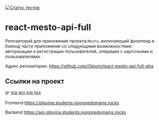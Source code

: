 [![Статус тестов](../../actions/workflows/tests.yml/badge.svg)](../../actions/workflows/tests.yml)

# react-mesto-api-full
Репозиторий для приложения проекта `Mesto`, включающий фронтенд и бэкенд части приложения со следующими возможностями: авторизации и регистрации пользователей, операции с карточками и пользователями. 

Адрес репозитория: https://github.com/Olpom/react-mesto-api-full-gha

## Ссылки на проект

IP 158.160.106.194

Frontend https://olpoma.students.nomoredomains.rocks

Backend https://api.olpoma.students.nomoredomains.rocks